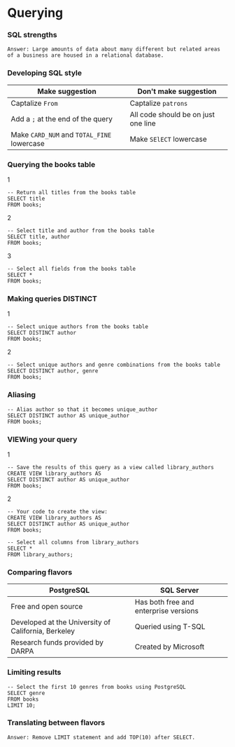 ﻿# Querying

### SQL strengths

```
Answer: Large amounts of data about many different but related areas of a business are housed in a relational database.
```

### Developing SQL style

|                      Make suggestion                   |   Don't make suggestion             | 
| -------------------------------------------------------| ----------------------------------- |
|Captalize ``` From ```                                  | Captalize  ``` patrons ```          | 
|Add a ``` ; ``` at the end of the query                 | All code should be on just one line | 
| Make ``` CARD_NUM ``` and ``` TOTAL_FINE ``` lowercase | Make ``` SElECT ``` lowercase       |


### Querying the books table

1
```
-- Return all titles from the books table
SELECT title
FROM books;
```
2
```
-- Select title and author from the books table
SELECT title, author
FROM books;
```
3
```
-- Select all fields from the books table
SELECT *
FROM books;
```

### Making queries DISTINCT

1
```
-- Select unique authors from the books table
SELECT DISTINCT author
FROM books;
```

2
```
-- Select unique authors and genre combinations from the books table
SELECT DISTINCT author, genre
FROM books;
```

### Aliasing

```
-- Alias author so that it becomes unique_author
SELECT DISTINCT author AS unique_author
FROM books;
```

### VIEWing your query

1
```
-- Save the results of this query as a view called library_authors
CREATE VIEW library_authors AS
SELECT DISTINCT author AS unique_author
FROM books;
```
2
```
-- Your code to create the view:
CREATE VIEW library_authors AS
SELECT DISTINCT author AS unique_author
FROM books;

-- Select all columns from library_authors
SELECT *
FROM library_authors;
```

### Comparing flavors

|                      PostgreSQL                    |           SQL Server                  | 
| ---------------------------------------------------| ------------------------------------- |
| Free and open source                               | Has both free and enterprise versions | 
| Developed at the University of California, Berkeley| Queried using T-SQL                   | 
| Research funds provided by DARPA                   | Created by Microsoft                  |

### Limiting results

```
-- Select the first 10 genres from books using PostgreSQL
SELECT genre
FROM books
LIMIT 10;
```

### Translating between flavors

```
Answer: Remove LIMIT statement and add TOP(10) after SELECT.
```


